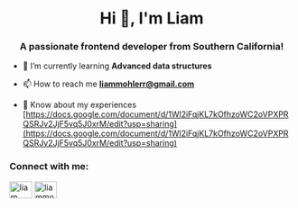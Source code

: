 <h1 align="center">Hi 👋, I'm Liam</h1>
<h3 align="center">A passionate frontend developer from Southern California!</h3>

- 🌱 I’m currently learning **Advanced data structures**

- 📫 How to reach me **liammohlerr@gmail.com**

- 📄 Know about my experiences [https://docs.google.com/document/d/1Wl2iFqjKL7kOfhzoWC2oVPXPRQSRJv2JjF5vq5J0xrM/edit?usp=sharing](https://docs.google.com/document/d/1Wl2iFqjKL7kOfhzoWC2oVPXPRQSRJv2JjF5vq5J0xrM/edit?usp=sharing)

<h3 align="left">Connect with me:</h3>
<p align="left">
<a href="https://linkedin.com/in/liam mohler" target="blank"><img align="center" src="https://raw.githubusercontent.com/rahuldkjain/github-profile-readme-generator/master/src/images/icons/Social/linked-in-alt.svg" alt="liam mohler" height="30" width="40" /></a>
<a href="https://www.leetcode.com/liammohler" target="blank"><img align="center" src="https://raw.githubusercontent.com/rahuldkjain/github-profile-readme-generator/master/src/images/icons/Social/leet-code.svg" alt="liammohler" height="30" width="40" /></a>
</p>
